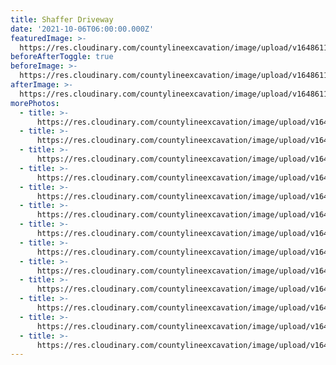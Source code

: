 ```yaml
---
title: Shaffer Driveway
date: '2021-10-06T06:00:00.000Z'
featuredImage: >-
  https://res.cloudinary.com/countylineexcavation/image/upload/v1648611752/projects/Shaffer_Driveway_After_1_k4wesg.jpg
beforeAfterToggle: true
beforeImage: >-
  https://res.cloudinary.com/countylineexcavation/image/upload/v1648611739/projects/Shaffer_Driveway_before_1_m3u53t.jpg
afterImage: >-
  https://res.cloudinary.com/countylineexcavation/image/upload/v1648611752/projects/Shaffer_Driveway_After_1_k4wesg.jpg
morePhotos:
  - title: >-
      https://res.cloudinary.com/countylineexcavation/image/upload/v1648611701/projects/Shaffer_driveway_roller_compaction_wmh0ss.jpg
  - title: >-
      https://res.cloudinary.com/countylineexcavation/image/upload/v1648611710/projects/Shaffer_driveway_after_rolling_4_d4lm8h.jpg
  - title: >-
      https://res.cloudinary.com/countylineexcavation/image/upload/v1648611714/projects/Shaffer_driveway_after_rolling_3_vi4uis.jpg
  - title: >-
      https://res.cloudinary.com/countylineexcavation/image/upload/v1648611718/projects/Shaffer_Driveway_after_rolling_2_fak2gg.jpg
  - title: >-
      https://res.cloudinary.com/countylineexcavation/image/upload/v1648611723/projects/Shaffer_Driveway_sub_grade_prep_mcfqea.jpg
  - title: >-
      https://res.cloudinary.com/countylineexcavation/image/upload/v1648611727/projects/Shaffer_Driveway_after_rolling_pfwv2k.jpg
  - title: >-
      https://res.cloudinary.com/countylineexcavation/image/upload/v1648611730/projects/Shaffer_Driveway_Before_3_hdg2md.jpg
  - title: >-
      https://res.cloudinary.com/countylineexcavation/image/upload/v1648611735/projects/Shaffer_driveway_before_2_ezw5ru.jpg
  - title: >-
      https://res.cloudinary.com/countylineexcavation/image/upload/v1648611739/projects/Shaffer_Driveway_before_1_m3u53t.jpg
  - title: >-
      https://res.cloudinary.com/countylineexcavation/image/upload/v1648611743/projects/Shaffer_drivweay_after_3_i5mfhl.jpg
  - title: >-
      https://res.cloudinary.com/countylineexcavation/image/upload/v1648611748/projects/Shaffer_Driveway_After_2_jgyjzl.jpg
  - title: >-
      https://res.cloudinary.com/countylineexcavation/image/upload/v1648611752/projects/Shaffer_Driveway_After_1_k4wesg.jpg
  - title: >-
      https://res.cloudinary.com/countylineexcavation/image/upload/v1648611756/projects/Shaffer_Driveway_Or_nqmhry.jpg
---
```


